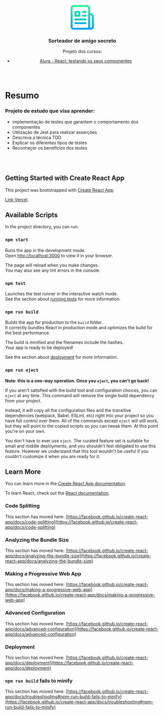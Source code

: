 <div align="center">

  <a href="https://github.com/joaotelesk/Projeto-aluroni/tree/main/src">
    <img src="./public/logo.png" alt="Logo" width="80" height="80">
  </a>

  <h3 align="center">Sorteador de amigo secreto</h3>

  <p align="center">
    Projeto dos cursos: 
    <ul>
    <li><a href="https://cursos.alura.com.br/course/react-testando-componentes">Alura - React: testando os seus componentes</a></li>
    </ul>
  </p>
</div>
<br><br>

# Resumo

<div>
<h3>Projeto de estudo que visa aprender:</h3>
<ul>
<li>implementação de testes que garantem o comportamento dos componentes</li>
<li>Utilização de Jest para realizar asserções</li>
<li>Descreva a técnica TDD</li>
<li>Explicar os diferentes tipos de testes</li>
<li>Reconheçer os benefícios dos testes</li>

</ul>
</div>

<br><br>

## Getting Started with Create React App

This project was bootstrapped with [Create React App](https://github.com/facebook/create-react-app).

[Link Vercel](amigo-secreto-ntzwj203o-joaotelesk.vercel.app).

## Available Scripts

In the project directory, you can run:

### `npm start`

Runs the app in the development mode.\
Open [http://localhost:3000](http://localhost:3000) to view it in your browser.

The page will reload when you make changes.\
You may also see any lint errors in the console.

### `npm test`

Launches the test runner in the interactive watch mode.\
See the section about [running tests](https://facebook.github.io/create-react-app/docs/running-tests) for more information.

### `npm run build`

Builds the app for production to the `build` folder.\
It correctly bundles React in production mode and optimizes the build for the best performance.

The build is minified and the filenames include the hashes.\
Your app is ready to be deployed!

See the section about [deployment](https://facebook.github.io/create-react-app/docs/deployment) for more information.

### `npm run eject`

**Note: this is a one-way operation. Once you `eject`, you can't go back!**

If you aren't satisfied with the build tool and configuration choices, you can `eject` at any time. This command will remove the single build dependency from your project.

Instead, it will copy all the configuration files and the transitive dependencies (webpack, Babel, ESLint, etc) right into your project so you have full control over them. All of the commands except `eject` will still work, but they will point to the copied scripts so you can tweak them. At this point you're on your own.

You don't have to ever use `eject`. The curated feature set is suitable for small and middle deployments, and you shouldn't feel obligated to use this feature. However we understand that this tool wouldn't be useful if you couldn't customize it when you are ready for it.

## Learn More

You can learn more in the [Create React App documentation](https://facebook.github.io/create-react-app/docs/getting-started).

To learn React, check out the [React documentation](https://reactjs.org/).

### Code Splitting

This section has moved here: [https://facebook.github.io/create-react-app/docs/code-splitting](https://facebook.github.io/create-react-app/docs/code-splitting)

### Analyzing the Bundle Size

This section has moved here: [https://facebook.github.io/create-react-app/docs/analyzing-the-bundle-size](https://facebook.github.io/create-react-app/docs/analyzing-the-bundle-size)

### Making a Progressive Web App

This section has moved here: [https://facebook.github.io/create-react-app/docs/making-a-progressive-web-app](https://facebook.github.io/create-react-app/docs/making-a-progressive-web-app)

### Advanced Configuration

This section has moved here: [https://facebook.github.io/create-react-app/docs/advanced-configuration](https://facebook.github.io/create-react-app/docs/advanced-configuration)

### Deployment

This section has moved here: [https://facebook.github.io/create-react-app/docs/deployment](https://facebook.github.io/create-react-app/docs/deployment)

### `npm run build` fails to minify

This section has moved here: [https://facebook.github.io/create-react-app/docs/troubleshooting#npm-run-build-fails-to-minify](https://facebook.github.io/create-react-app/docs/troubleshooting#npm-run-build-fails-to-minify)
